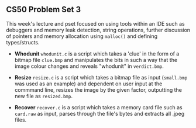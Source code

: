 ## CS50 Problem Set 3
This week's lecture and pset focused on using tools within an IDE such as 
debuggers and memory leak detection, string operations, further discussion of
pointers and memory allocation using `malloc()` and defining types/structs.

* **Whodunit**
`whodunit.c` is a script which takes a 'clue' in the form of a bitmap file
`clue.bmp` and manipulates the bits in such a way that the image colour changes 
and reveals "whodunit" in `verdict.bmp`.

* **Resize**
`resize.c` is a script which takes a bitmap file as input (`small.bmp` was used
as an example) and dependent on user input at the commmand line, resizes the
image by the given factor, outputting the new file as `resized.bmp`.

* **Recover**
`recover.c` is a script which takes a memory card file such as `card.raw` as
input, parses through the file's bytes and extracts all .jpeg files.